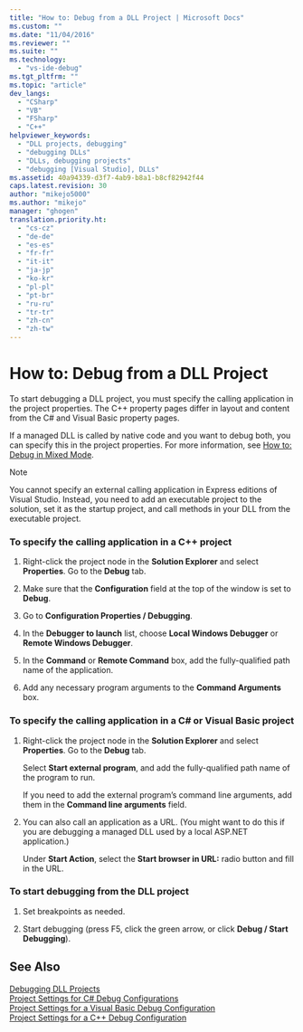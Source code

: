 ```yaml
---
title: "How to: Debug from a DLL Project | Microsoft Docs"
ms.custom: ""
ms.date: "11/04/2016"
ms.reviewer: ""
ms.suite: ""
ms.technology: 
  - "vs-ide-debug"
ms.tgt_pltfrm: ""
ms.topic: "article"
dev_langs: 
  - "CSharp"
  - "VB"
  - "FSharp"
  - "C++"
helpviewer_keywords: 
  - "DLL projects, debugging"
  - "debugging DLLs"
  - "DLLs, debugging projects"
  - "debugging [Visual Studio], DLLs"
ms.assetid: 40a94339-d3f7-4ab9-b8a1-b8cf82942f44
caps.latest.revision: 30
author: "mikejo5000"
ms.author: "mikejo"
manager: "ghogen"
translation.priority.ht: 
  - "cs-cz"
  - "de-de"
  - "es-es"
  - "fr-fr"
  - "it-it"
  - "ja-jp"
  - "ko-kr"
  - "pl-pl"
  - "pt-br"
  - "ru-ru"
  - "tr-tr"
  - "zh-cn"
  - "zh-tw"
---
```

# How to: Debug from a DLL Project
To start debugging a DLL project, you must specify the calling application in the project properties. The C++ property pages differ in layout and content from the C# and Visual Basic property pages.  
  
 If a managed DLL is called by native code and you want to debug both, you can specify this in the project properties. For more information, see [How to: Debug in Mixed Mode](../debugger/how-to-debug-in-mixed-mode.md).  
  
> [!NOTE]
>  You cannot specify an external calling application in Express editions of Visual Studio. Instead, you need to add an executable project to the solution, set it as the startup project, and call methods in your DLL from the executable project.  
  
### To specify the calling application in a C++ project  
  
1.  Right-click the project node in the **Solution Explorer** and select **Properties**. Go to the **Debug** tab.  
  
2.  Make sure that the **Configuration** field at the top of the window is set to **Debug**.  
  
3.  Go to **Configuration Properties / Debugging**.  
  
4.  In the **Debugger to launch** list, choose **Local Windows Debugger** or **Remote Windows Debugger**.  
  
5.  In the **Command** or **Remote Command** box, add the fully-qualified path name of the application.  
  
6.  Add any necessary program arguments to the **Command Arguments** box.  
  
### To specify the calling application in a C# or Visual Basic project  
  
1.  Right-click the project node in the **Solution Explorer** and select **Properties**. Go to the **Debug** tab.  
  
     Select **Start external program**, and add the fully-qualified path name of the program to run.  
  
     If you need to add the external program’s command line arguments, add them in the **Command line arguments** field.  
  
2.  You can also call an application as a URL. (You might want to do this if you are debugging a managed DLL used by a local ASP.NET application.)  
  
     Under **Start Action**, select the **Start browser in URL:** radio button and fill in the URL.  
  
### To start debugging from the DLL project  
  
1.  Set breakpoints as needed.  
  
2.  Start debugging (press F5, click the green arrow, or click **Debug / Start Debugging**).  
  
## See Also  
 [Debugging DLL Projects](../debugger/debugging-dll-projects.md)   
 [Project Settings for  C# Debug Configurations](../debugger/project-settings-for-csharp-debug-configurations.md)   
 [Project Settings for a Visual Basic Debug Configuration](../debugger/project-settings-for-a-visual-basic-debug-configuration.md)   
 [Project Settings for a C++ Debug Configuration](../debugger/project-settings-for-a-cpp-debug-configuration.md)